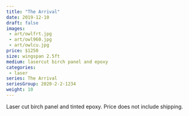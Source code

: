 ```yaml
---
title: "The Arrival"
date: 2019-12-10
draft: false
images:
 - art/owlfrt.jpg
 - art/owl960.jpg
 - art/owlcu.jpg
price: $1250
size: wingspan 2.5ft
medium: lasercut birch panel and epoxy
categories:
 - laser
series: The Arrival
seriesGroup: 2020-2-2-1234
weight: 10
---
```


Laser cut birch panel and tinted epoxy. Price does not include shipping.
